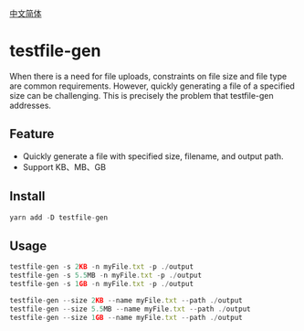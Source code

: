 [中文简体](./README-zh.md)

# testfile-gen
When there is a need for file uploads, constraints on file size and file type are common requirements. However, quickly generating a file of a specified size can be challenging. This is precisely the problem that testfile-gen addresses.

## Feature
- Quickly generate a file with specified size, filename, and output path.
- Support KB、MB、GB

## Install

```js
yarn add -D testfile-gen
```

## Usage

```js
testfile-gen -s 2KB -n myFile.txt -p ./output
testfile-gen -s 5.5MB -n myFile.txt -p ./output
testfile-gen -s 1GB -n myFile.txt -p ./output
```

```js
testfile-gen --size 2KB --name myFile.txt --path ./output
testfile-gen --size 5.5MB --name myFile.txt --path ./output
testfile-gen --size 1GB --name myFile.txt --path ./output
```